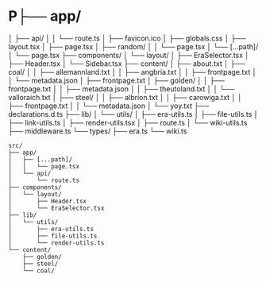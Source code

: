 # P├── app/
│   ├── api/
│   │   └── route.ts
│   ├── favicon.ico
│   ├── globals.css
│   ├── layout.tsx
│   ├── page.tsx
│   ├── random/
│   │   └── page.tsx
│   └── [...path]/
│       └── page.tsx
├── components/
│   └── layout/
│       ├── EraSelector.tsx
│       ├── Header.tsx
│       └── Sidebar.tsx
├── content/
│   ├── about.txt
│   ├── coal/
│   │   ├── allemannland.txt
│   │   ├── angbria.txt
│   │   ├── frontpage.txt
│   │   └── metadata.json
│   ├── frontpage.txt
│   ├── golden/
│   │   ├── frontpage.txt
│   │   ├── metadata.json
│   │   ├── theutoland.txt
│   │   └── valloraich.txt
│   ├── steel/
│   │   ├── albrion.txt
│   │   ├── carowiga.txt
│   │   ├── frontpage.txt
│   │   └── metadata.json
│   └── yoy.txt
├── declarations.d.ts
├── lib/
│   └── utils/
│       ├── era-utils.ts
│       ├── file-utils.ts
│       ├── link-utils.ts
│       ├── render-utils.tsx
│       ├── route.ts
│       └── wiki-utils.ts
├── middleware.ts
└── types/
    ├── era.ts
    └── wiki.ts
```
src/
├── app/
│   ├── [...path]/
│   │   └── page.tsx
│   └── api/
│       └── route.ts
├── components/
│   └── layout/
│       ├── Header.tsx
│       └── EraSelector.tsx
├── lib/
│   └── utils/
│       ├── era-utils.ts
│       ├── file-utils.ts
│       └── render-utils.ts
└── content/
    ├── golden/
    ├── steel/
    └── coal/
``` 